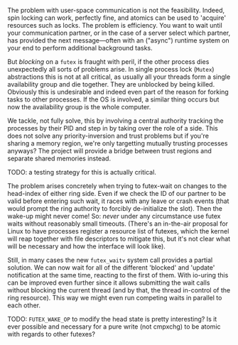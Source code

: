 The problem with user-space communication is not the feasibility. Indeed, spin
locking can work, perfectly fine, and atomics can be used to 'acquire'
resources such as locks. The problem is efficiency. You want to wait until your
communication partner, or in the case of a server select which partner, has
provided the next message—often with an ("async") runtime system on your end to
perform additional background tasks.

But *blocking* on a `futex` is fraught with peril, if the other process dies
unexpectedly all sorts of problems arise. In single process lock (`Mutex`)
abstractions this is not at all critical, as usually all your threads form a
single availability group and die together. They are unblocked by being killed.
Obviously this is undesirable and indeed even part of the reason for forking
tasks to other processes. If the OS is involved, a similar thing occurs but now
the availability group is the whole computer.

We tackle, not fully solve, this by involving a central authority tracking the
processes by their PID and step in by taking over the role of a side. This does
not solve any priority-inversion and trust problems but if you're sharing a
memory region, we're only targetting mutually trusting processes anyways? The
project will provide a bridge between trust regions and separate shared
memories instead.

  TODO: a testing strategy for this is actually critical.

The problem arises concretely when trying to futex-wait on changes to the
head-index of either ring side. Even if we check the ID of our partner to be
valid before entering such wait, it races with any leave or crash events (that
would prompt the ring authority to forcibly de-initialize the slot). Then the
wake-up might never come! So: *never* under any circumstance use futex waits
without reasonably small timeouts. (There's an in-the-air proposal for Linux to
have processes register a resource list of futexes, which the kernel will reap
together with file descriptors to mitigate this, but it's not clear what will
be necessary and how the interface will look like).

Still, in many cases the new `futex_waitv` system call provides a partial
solution. We can now wait for all of the different 'blocked' and 'update'
notification at the same time, reacting to the first of them. With io-uring
this can be improved even further since it allows submitting the wait calls
without blocking the current thread (and by that, the thread in-control of the
ring resource). This way we might even run competing waits in parallel to each
other.

  TODO: `FUTEX_WAKE_OP` to modify the head state is pretty interesting? Is it
  ever possible and necessary for a pure write (not cmpxchg) to be atomic with
  regards to other futexes?
